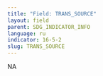 ```yaml
---
title: "Field: TRANS_SOURCE"
layout: field
parent: SDG_INDICATOR_INFO
language: ru
indicator: 16-5-2
slug: TRANS_SOURCE
---
```

NA